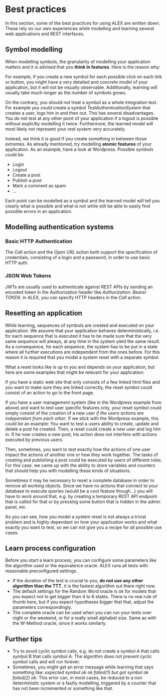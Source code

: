 # Best practices

In this section, some of the best practices for using ALEX are written down. These rely on our own experiences while modelling and learning several web applications and REST interfaces.


## Symbol modelling

When modelling symbols, the granularity of modelling your application matters and it is advised that you **think in features**. Here is the reason why:

For example, if you create a new symbol for each possible click on each link or button, you might have a very detailed and concrete model of your application, but it will not be visually observable. Additionally, learning will usually take much longer as the number of symbols grows.

On the contrary, you should not treat a symbol as a whole integration test. For example you could create a symbol _TestAuthenticationSystem_ that creates a user, logs him in and then out. This has several disadvantages. You do not test at any other point of your application if a logout is possible without explicitly modelling it twice. Furthermore, the learned model will most likely not represent your _real system_ very accurately.  

Instead, we think it is good if you create something in between those extremes. As already mentioned, try modelling **atomic features** of your application. As an example, have a look at Wordpress. Possible symbols could be:

- Login
- Logout
- Create a post
- Publish a post
- Mark a comment as spam
- ...

Each point can be modelled as a symbol and the learned model will tell you clearly what is possible and what is not while still be able to easily find possible errors in an application.


## Modelling authentication systems

### Basic HTTP Authentication

The *Call* action and the *Open URL* action both support the specification of credentials, consisting of a login and a password, in order to use basic HTTP auth.

### JSON Web Tokens

JWTs are usually used to authenticate against REST APIs by sending an encoded token in the Authorization header like *Authorization: Bearer TOKEN*. 
In ALEX, you can specify HTTP headers in the *Call* action.


## Resetting an application

While learning, sequences of symbols are created and executed on your application. We assume that your application behaves deterministically, i.e. for each sequence that is executed it has to be made sure that the very same sequence will always, at any time in the system yield the same result. As a consequence, for each sequence, the system has to be put in a state where all further executions are independent from the ones before. For this reason it is required that you model a system reset with a separate symbol.

What a reset looks like is up to you and depends on your application, but here are some examples that might be relevant for your application:

If you have a static web site that only consists of a few linked html files and you want to make sure they are linked correctly, the reset symbol could consist of an action to go to the front page.

If you have a user management system (like in the Wordpress example from above) and want to test user specific features only, your reset symbol could simply consist of the creation of a new user _if the users actions are independant from each other_. If we stick with the Wordpress example, this could be an example: You want to test a users ability to create, update and delete a post he created. Then, a reset could create a new user and log him in. If he now creates a new post, his action does not interfere with actions executed by previous users.

Then, sometimes, you want to test exactly how the actions of one user impact the actions of another one or how they work together. The tasks of creating and publishing a post could be executed by users of different roles. For this case, we came up with the ability to store variables and counters that should help you with modelling these kinds of situations.

Sometimes it may be necessary to reset a complete database in order to remove all working objects. Since we have no actions that connect to your database to execute queries (would be a cool feature though...) you will have to work around that, e.g. by creating a temporary REST API endpoint that is called for that or by pressing some button that is hidden in the admin panel, etc.

As you can see, how you model a system reset is not always a trivial problem and is highly dependant on how your application works and what exactly you want to test, so we can not give you a recipe for all possible use cases.


## Learn process configuration

Before you start a learn process, you can configure some parameters like the algorithm used or the equivalence oracle. ALEX runs all tests with reasonable preconfigured settings.

- If the duration of the test is crucial to you, **do not use any other algorithm than the TTT**, it is the fastest algorithm out there right now.
- The default settings for the Random Word oracle is ok for models that you expect not to get bigger than 4 to 6 states. There is no real rule of thumb here, but if you expect hypotheses bigger that that, adjust the parameters correspondingly.
- The complete oracle can be used when you can run your tests over night or the weekend, or for a really small alphabet size. Same as with the W-Method oracle, since it works similarly.


## Further tips

- Try to avoid cyclic symbol calls, e.g. do not create a symbol A that calls symbol B that calls symbol A. The algorithm does not prevent cyclic symbol calls and will run forever.
- Sometimes, you might get an error message while learning that says something like: *expected symbol ok ok failed(1) but got symbol ok failed(2) ok*. This error can, in most cases, be reduced to a non deterministic system or a faulty modelling, triggered by a counter that has not been incremented or something like that.
